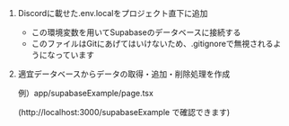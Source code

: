 1. Discordに載せた.env.localをプロジェクト直下に追加
   - この環境変数を用いてSupabaseのデータベースに接続する
   - このファイルはGitにあげてはいけないため、.gitignoreで無視されるようになっています

2. 適宜データベースからデータの取得・追加・削除処理を作成
   
   例）app/supabaseExample/page.tsx

   (http://localhost:3000/supabaseExample で確認できます)